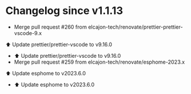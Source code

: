 # Changelog since v1.1.13
- Merge pull request #260 from elcajon-tech/renovate/prettier-prettier-vscode-9.x

⬆️ Update prettier/prettier-vscode to v9.16.0 
- ⬆️ Update prettier/prettier-vscode to v9.16.0 
- Merge pull request #259 from elcajon-tech/renovate/esphome-2023.x

⬆️ Update esphome to v2023.6.0 
- ⬆️ Update esphome to v2023.6.0 
